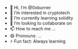 - 👋 Hi, I’m @0xburner
- 👀 I’m interested in cryptotech
- 🌱 I’m currently learning solidity
- 💞️ I’m looking to collaborate on 
- 📫 How to reach me ...
- 😄 Pronouns: ...
- ⚡ Fun fact: Always learning

<!---
0xburner/0xburner is a ✨ special ✨ repository because its `README.md` (this file) appears on your GitHub profile.
You can click the Preview link to take a look at your changes.
--->
